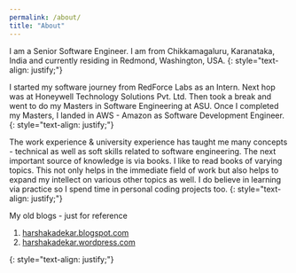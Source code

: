 ```yaml
---
permalink: /about/
title: "About"
---
```


I am a Senior Software Engineer. I am from Chikkamagaluru, Karanataka, India and currently residing in Redmond, Washington, USA.
{: style="text-align: justify;"}

I started my software journey from RedForce Labs as an Intern. Next hop was at Honeywell Technology Solutions Pvt. Ltd. Then took a break and went to do my Masters in Software Engineering at ASU. Once I completed my Masters, I landed in AWS - Amazon as Software Development Engineer.
{: style="text-align: justify;"}

The work experience & university experience has taught me many concepts - technical as well as soft skills related to software engineering. The next important source of knowledge is via books. I like to read books of varying topics. This not only helps in the immediate field of work but also helps to expand my intellect on various other topics as well. I do believe in learning via practice so I spend time in personal coding projects too.
{: style="text-align: justify;"}

My old blogs - just for reference

1. [harshakadekar.blogspot.com](http://harshakadekar.blogspot.com/)
2. [harshakadekar.wordpress.com](https://harshakadekar.wordpress.com/)


{: style="text-align: justify;"}